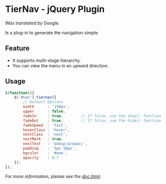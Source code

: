 # TierNav - jQuery Plugin

*Was translated by Google.*

Is a plug-in to generate the navigation simple.

## Feature

* It supports multi-stage hierarchy.
* You can view the menu in an upward direction.

## Usage

```javascript
$(function(){
    $('#nav').tiernav({
        // Default Options
        width      : '150px',
        upper      : false,
        fadeIn     : true,        // If false, use the show() function instead.
        fadeOut    : true,        // If false, use the hide() function instead.
        fadeSpeed  : 'fast',
        hoverClass : 'hover',
        nextClass  : 'next',
        nextMark   : true,
        nextText   : '&nbsp;&raquo;',
        padding    : '5px 10px',
        bgcolor    : '#eee',
        opacity    : 0.7
    });
});
```

*For more information, please see the [doc.html](https://github.com/miriyau/jquery.tiernav/doc.html).*
